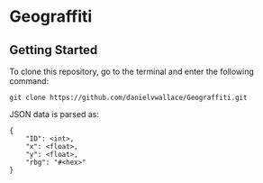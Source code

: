 # Geograffiti

## Getting Started
To clone this repository, go to the terminal and enter the following command:
```
git clone https://github.com/danielvwallace/Geograffiti.git
```
JSON data is parsed as:
```
{
	"ID": <int>,
	"x": <float>,
	"y": <float>,
	"rbg": "#<hex>"
}
```